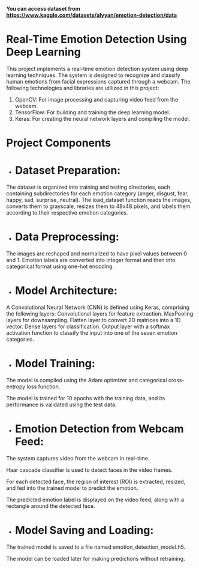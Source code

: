 **You can access dataset from https://www.kaggle.com/datasets/alyyan/emotion-detection/data**

# Real-Time Emotion Detection Using Deep Learning

This project implements a real-time emotion detection system using deep learning techniques. 
The system is designed to recognize and classify human emotions from facial expressions captured through a webcam. 
The following technologies and libraries are utilized in this project:

1. OpenCV: For image processing and capturing video feed from the webcam.
2. TensorFlow: For building and training the deep learning model.
3. Keras: For creating the neural network layers and compiling the model.

# Project Components

* # **Dataset Preparation:**
  
The dataset is organized into training and testing directories, each containing subdirectories for each emotion category (anger, disgust, fear, happy, sad, surprise, neutral).
The load_dataset function reads the images, converts them to grayscale, resizes them to 48x48 pixels, and labels them according to their respective emotion categories.

* # **Data Preprocessing:**
  
The images are reshaped and normalized to have pixel values between 0 and 1.
Emotion labels are converted into integer format and then into categorical format using one-hot encoding.

* # **Model Architecture:**
  
A Convolutional Neural Network (CNN) is defined using Keras, comprising the following layers:
Convolutional layers for feature extraction.
MaxPooling layers for downsampling.
Flatten layer to convert 2D matrices into a 1D vector.
Dense layers for classification.
Output layer with a softmax activation function to classify the input into one of the seven emotion categories.

* # **Model Training:**
  
The model is compiled using the Adam optimizer and categorical cross-entropy loss function.

The model is trained for 10 epochs with the training data, and its performance is validated using the test data.

* # **Emotion Detection from Webcam Feed:**
  
The system captures video from the webcam in real-time.

Haar cascade classifier is used to detect faces in the video frames.

For each detected face, the region of interest (ROI) is extracted, resized, and fed into the trained model to predict the emotion.

The predicted emotion label is displayed on the video feed, along with a rectangle around the detected face.

* # **Model Saving and Loading:**
The trained model is saved to a file named emotion_detection_model.h5.

The model can be loaded later for making predictions without retraining.
